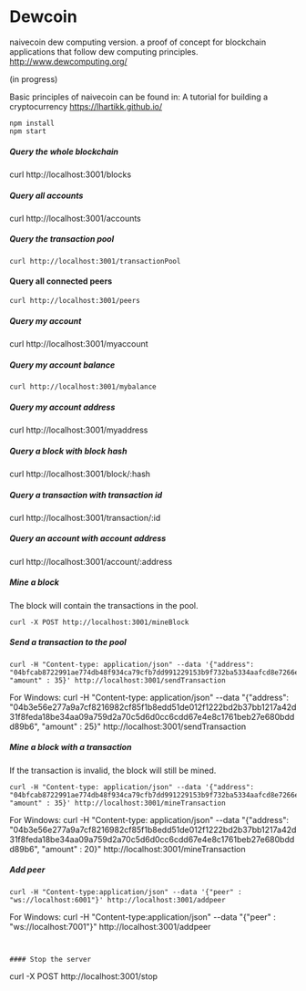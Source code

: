 # Dewcoin 

naivecoin dew computing version. a proof of concept for blockchain applications that follow dew computing principles. http://www.dewcomputing.org/

(in progress)

Basic principles of naivecoin can be found in: A tutorial for building a cryptocurrency https://lhartikk.github.io/
```
npm install
npm start
```


##### Query the whole blockchain
curl http://localhost:3001/blocks



##### Query all accounts

curl http://localhost:3001/accounts


##### Query the transaction pool
```
curl http://localhost:3001/transactionPool
```


#### Query all connected peers
```
curl http://localhost:3001/peers
```


##### Query my account

curl http://localhost:3001/myaccount


##### Query my account balance
```
curl http://localhost:3001/mybalance
```


##### Query my account address

curl http://localhost:3001/myaddress



##### Query a block with block hash

curl http://localhost:3001/block/:hash



##### Query a transaction with transaction id

curl http://localhost:3001/transaction/:id



##### Query an account with account address

curl http://localhost:3001/account/:address



##### Mine a block
The block will contain the transactions in the pool.
```
curl -X POST http://localhost:3001/mineBlock
``` 


##### Send a transaction to the pool
```
curl -H "Content-type: application/json" --data '{"address": "04bfcab8722991ae774db48f934ca79cfb7dd991229153b9f732ba5334aafcd8e7266e47076996b55a14bf9913ee3145ce0cfc1372ada8ada74bd287450313534b", "amount" : 35}' http://localhost:3001/sendTransaction
```
For Windows:
curl -H "Content-type: application/json" --data "{\"address\": \"04b3e56e277a9a7cf8216982cf85f1b8edd51de012f1222bd2b37bb1217a42d31f8feda18be34aa09a759d2a70c5d6d0cc6cdd67e4e8c1761beb27e680bddd89b6\", \"amount\" : 25}" http://localhost:3001/sendTransaction



##### Mine a block with a transaction
If the transaction is invalid, the block will still be mined.
```
curl -H "Content-type: application/json" --data '{"address": "04bfcab8722991ae774db48f934ca79cfb7dd991229153b9f732ba5334aafcd8e7266e47076996b55a14bf9913ee3145ce0cfc1372ada8ada74bd287450313534b", "amount" : 35}' http://localhost:3001/mineTransaction
```
For Windows:
curl -H "Content-type: application/json" --data "{\"address\": \"04b3e56e277a9a7cf8216982cf85f1b8edd51de012f1222bd2b37bb1217a42d31f8feda18be34aa09a759d2a70c5d6d0cc6cdd67e4e8c1761beb27e680bddd89b6\", \"amount\" : 20}" http://localhost:3001/mineTransaction


##### Add peer
```
curl -H "Content-type:application/json" --data '{"peer" : "ws://localhost:6001"}' http://localhost:3001/addpeer
```
For Windows:
curl -H "Content-type:application/json" --data "{\"peer\" : \"ws://localhost:7001\"}" http://localhost:3001/addpeer
```


#### Stop the server
```
curl -X POST http://localhost:3001/stop
```

